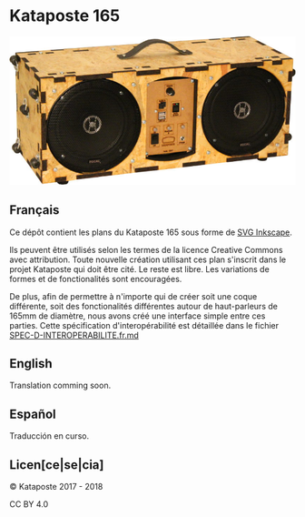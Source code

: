 Kataposte 165
=============

![image kataposte](doc/images/kataposte-3-4.jpg)

Français
--------

Ce dépôt contient les plans du Kataposte 165 sous forme de [SVG Inkscape](src/kataposte-165.svg).

Ils peuvent être utilisés selon les termes de la licence Creative Commons
avec attribution. Toute nouvelle création utilisant ces plan
s'inscrit dans le projet Kataposte qui doit être cité. Le reste est libre.
Les variations de formes et de fonctionalités sont encouragées.

De plus, afin de permettre à n'importe qui de créer soit
une coque différente, soit des fonctionalités différentes autour de haut-parleurs
de 165mm de diamètre, nous avons créé une interface simple entre ces parties.
Cette spécification d'interopérabilité est détaillée dans le fichier
[SPEC-D-INTEROPERABILITE.fr.md](SPEC-D-INTEROPERABILITE.fr.md)


English
-------

Translation comming soon.


Español
-------

Traducción en curso.


Licen[ce|se|cia]
----------------

© Kataposte 2017 - 2018

CC BY 4.0
